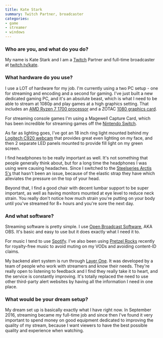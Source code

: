 ```yaml
---
title: Kate Stark
summary: Twitch Partner, broadcaster
categories:
- game
- streamer
- windows
---
```


### Who are you, and what do you do?

My name is Kate Stark and I am a [Twitch][] Partner and full-time broadcaster at [twitch.tv/kate](https://twitch.tv/kate "Kate's Twitch account.").

### What hardware do you use?

I use a LOT of hardware for my job. I'm currently using a two PC setup - one for streaming and encoding and a second for gaming. I've just built a new dedicated gaming PC, and it's an absolute beast, which is what I need to be able to stream at 1080p and play games at a high graphics setting. That includes an [AMD Ryzen 7 1700 processor][ryzen-7-1700] and a ZOTAC [1080 graphics card][geforce-gtx-1080-ti].

For streaming console games I'm using a Magewell Capture Card, which has been incredible for streaming games off the [Nintendo Switch][switch.2].

As far as lighting goes, I've got an 18 inch ring light mounted behind my [Logitech C920 webcam][hd-pro-webcam-c920] that provides great even lighting on my face, and then 2 separate LED panels mounted to provide fill light on my green screen.

I find headphones to be really important as well. It's not something that people generally think about, but for a long time the headphones I was using were causing headaches. Since I switched to the [Steelseries Arctis 5's][arctis-5] that hasn't been an issue, because of the elastic strap they have which alleviates the pressure on the top of your head.

Beyond that, I find a good chair with decent lumbar support to be super important, as well as having monitors mounted at eye level to reduce neck strain. You really don't notice how much strain you're putting on your body until you've streamed for 8+ hours and you're sore the next day.

### And what software?

Streaming software is pretty simple. I use [Open Broadcast Software][obs-studio], AKA OBS. It's basic and easy to use but it does exactly what I need it to.

For music I tend to use [Spotify][]. I've also been using [Pretzel Rocks][pretzel-rocks] recently for royalty-free music to avoid muting on my VODs and avoiding content-ID claims.

My backend alert system is run through [Layer One][layer-one]. It was developed by a team of people who work with streamers and know their needs. They're really open to listening to feedback and I find they really take it to heart, and the service is constantly improving. It's totally replaced the need to use other third-party alert websites by having all the information I need in one place. 

### What would be your dream setup?

My dream set up is basically exactly what I have right now. In September 2016, streaming became my full-time job and since then I've found it very important to spend money on good equipment dedicated to improving the quality of my stream, because I want viewers to have the best possible quality and experience when watching.

[arctis-5]: https://steelseries.com/gaming-headsets/arctis-5 "An over-the-ears gaming headset."
[geforce-gtx-1080-ti]: https://www.nvidia.com/en-us/geforce/products/10series/geforce-gtx-1080-ti/ "A graphics card."
[hd-pro-webcam-c920]: https://www.logitech.com/en-us/product/hd-pro-webcam-c920 "A webcam."
[layer-one]: https://layerone.io/ "A service for aggregating tools and services for streamers."
[obs-studio]: https://obsproject.com/ "Video recording and streaming software."
[pretzel-rocks]: https://www.pretzel.rocks/ "A music player and service designed for streamers."
[ryzen-7-1700]: https://www.amd.com/en/products/cpu/amd-ryzen-7-1700 "A CPU."
[spotify]: https://www.spotify.com/us/ "A music streaming service."
[switch.2]: https://www.nintendo.com/switch/ "A gaming console."
[twitch]: https://www.twitch.tv/ "A video broadcasting service."
